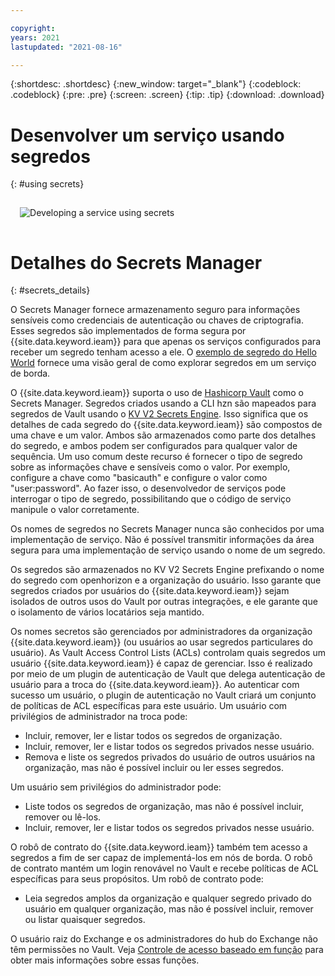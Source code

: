 ```yaml
---

copyright:
years: 2021
lastupdated: "2021-08-16"

---
```


{:shortdesc: .shortdesc}
{:new_window: target="_blank"}
{:codeblock: .codeblock}
{:pre: .pre}
{:screen: .screen}
{:tip: .tip}
{:download: .download}

# Desenvolver um serviço usando segredos
{: #using secrets}

<img src="../images/edge/10_Secrets.svg" style="margin: 3%" alt="Developing a service using secrets"> 

# Detalhes do Secrets Manager
{: #secrets_details}

O Secrets Manager fornece armazenamento seguro para informações sensíveis como credenciais de autenticação ou chaves de criptografia. Esses segredos são implementados de forma segura por {{site.data.keyword.ieam}} para que apenas os serviços configurados para receber um segredo tenham acesso a ele. O [exemplo de segredo do Hello World](https://github.com/open-horizon/examples/blob/master/edge/services/helloSecretWorld/CreateService.md) fornece uma visão geral de como explorar segredos em um serviço de borda.

O {{site.data.keyword.ieam}} suporta o uso de [Hashicorp Vault](https://www.vaultproject.io/) como o Secrets Manager. Segredos criados usando a CLI hzn são mapeados para segredos de Vault usando o [KV V2 Secrets Engine](https://www.vaultproject.io/docs/secrets/kv/kv-v2). Isso significa que os detalhes de cada segredo do {{site.data.keyword.ieam}} são compostos de uma chave e um valor. Ambos são armazenados como parte dos detalhes do segredo, e ambos podem ser configurados para qualquer valor de sequência. Um uso comum deste recurso é fornecer o tipo de segredo sobre as informações chave e sensíveis como o valor. Por exemplo, configure a chave como "basicauth" e configure o valor como "user:password". Ao fazer isso, o desenvolvedor de serviços pode interrogar o tipo de segredo, possibilitando que o código de serviço manipule o valor corretamente.

Os nomes de segredos no Secrets Manager nunca são conhecidos por uma implementação de serviço. Não é possível transmitir informações da área segura para uma implementação de serviço usando o nome de um segredo.

Os segredos são armazenados no KV V2 Secrets Engine prefixando o nome do segredo com openhorizon e a organização do usuário. Isso garante que segredos criados por usuários do {{site.data.keyword.ieam}} sejam isolados de outros usos do Vault por outras integrações, e ele garante que o isolamento de vários locatários seja mantido.

Os nomes secretos são gerenciados por administradores da organização {{site.data.keyword.ieam}} (ou usuários ao usar segredos particulares do usuário). As Vault Access Control Lists (ACLs) controlam quais segredos um usuário {{site.data.keyword.ieam}} é capaz de gerenciar. Isso é realizado por meio de um plugin de autenticação de Vault que delega autenticação de usuário para a troca do {{site.data.keyword.ieam}}. Ao autenticar com sucesso um usuário, o plugin de autenticação no Vault criará um conjunto de políticas de ACL específicas para este usuário. Um usuário com privilégios de administrador na troca pode:
- Incluir, remover, ler e listar todos os segredos de organização.
- Incluir, remover, ler e listar todos os segredos privados nesse usuário.
- Remova e liste os segredos privados do usuário de outros usuários na organização, mas não é possível incluir ou ler esses segredos.

Um usuário sem privilégios do administrador pode:
- Liste todos os segredos de organização, mas não é possível incluir, remover ou lê-los.
- Incluir, remover, ler e listar todos os segredos privados nesse usuário.

O robô de contrato do {{site.data.keyword.ieam}} também tem acesso a segredos a fim de ser capaz de implementá-los em nós de borda. O robô de contrato mantém um login renovável no Vault e recebe políticas de ACL específicas para seus propósitos. Um robô de contrato pode:
- Leia segredos amplos da organização e qualquer segredo privado do usuário em qualquer organização, mas não é possível incluir, remover ou listar quaisquer segredos.

O usuário raiz do Exchange e os administradores do hub do Exchange não têm permissões no Vault. Veja [Controle de acesso baseado em função](../user_management/rbac.html) para obter mais informações sobre essas funções.
